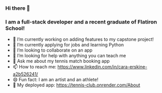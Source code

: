 ### Hi there 👋

<!--
**caraerskine/caraerskine** is a ✨ _special_ ✨ repository because its `README.md` (this file) appears on your GitHub profile.

Here are some ideas to get you started:
 -->

 <h3> I am a full-stack developer and a recent graduate of Flatiron School! </h3>

- 🔭 I’m currently working on adding features to my capstone project!
- 🌱 I’m currently applying for jobs and learning Python
- 👯 I’m looking to collaborate on an app
- 🤔 I’m looking for help with anything you can teach me
- 💬 Ask me about my tennis match booking app
- 📫 How to reach me: https://www.linkedin.com/in/cara-erskine-a2b526241/
- 😄 Fun fact: I am an artist and an athlete!
- 🎾 My deployed app: https://tennis-club.onrender.com/About


